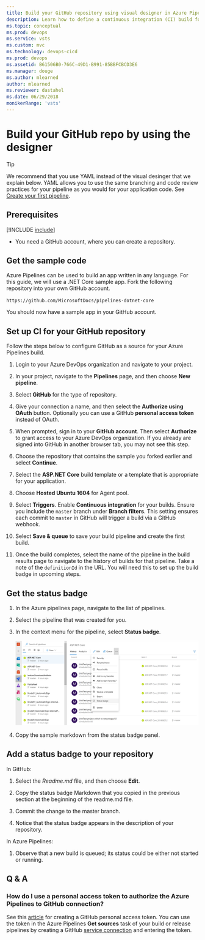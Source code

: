 ```yaml
---
title: Build your GitHub repository using visual designer in Azure Pipelines
description: Learn how to define a continuous integration (CI) build for your GitHub repository using Azure Pipelines
ms.topic: conceptual
ms.prod: devops
ms.service: vsts
ms.custom: mvc
ms.technology: devops-cicd
ms.prod: devops
ms.assetid: B61506B0-766C-49D1-B991-85BBFCBCD3E6
ms.manager: douge
ms.author: mlearned
author: mlearned
ms.reviewer: dastahel
ms.date: 06/29/2018
monikerRange: 'vsts'
---
```


# Build your GitHub repo by using the designer

> [!TIP]
> We recommend that you use YAML instead of the visual desinger that we explain below. YAML allows you to use the same branching and code review practices for your pipeline as you would for your application code. See [Create your first pipeline](../get-started-yaml.md).

## Prerequisites

[!INCLUDE [include](../_shared/ci-cd-prerequisites-vsts.md)]

* You need a GitHub account, where you can create a repository.

## Get the sample code

Azure Pipelines can be used to build an app written in any language. For this guide, we will use a .NET Core sample app. Fork the following repository into your own GitHub account.

`https://github.com/MicrosoftDocs/pipelines-dotnet-core`

You should now have a sample app in your GitHub account.

## Set up CI for your GitHub repository

Follow the steps below to configure GitHub as a source for your Azure Pipelines build.

1. Login to your Azure DevOps organization and navigate to your project.

1. In your project, navigate to the **Pipelines** page, and then choose **New pipeline**.

1. Select **GitHub** for the type of repository.

1. Give your connection a name, and then select the **Authorize using OAuth** button. Optionally you can use a GitHub **personal access token** instead of OAuth.

1. When prompted, sign in to your **GitHub account**. Then select **Authorize** to grant access to your Azure DevOps organization. If you already are signed into GitHub in another browser tab, you may not see this step.

1. Choose the repository that contains the sample you forked earlier and select **Continue**.

1. Select the **ASP.NET Core** build template or a template that is appropriate for your application.

1. Choose **Hosted Ubuntu 1604** for Agent pool.

1. Select **Triggers**. Enable **Continuous integration** for your builds. Ensure you include the `master` branch under **Branch filters**. This setting ensures each commit to `master` in GitHub will trigger a build via a GitHub webhook.

1. Select **Save & queue** to save your build pipeline and create the first build.

1. Once the build completes, select the name of the pipeline in the build results page to navigate to the history of builds for that pipeline. Take a note of the `definitionId` in the URL. You will need this to set up the build badge in upcoming steps.

## Get the status badge

1. In the Azure pipelines page, navigate to the list of pipelines.

1. Select the pipeline that was created for you.

1. In the context menu for the pipeline, select **Status badge**.

   ![Status badge](../_img/get-started-yaml/status-badge.png)

1. Copy the sample markdown from the status badge panel.

## Add a status badge to your repository

In GitHub:

1. Select the _Readme.md_ file, and then choose **Edit**.

1. Copy the status badge Markdown that you copied in the previous section at the beginning of the readme.md file.

1. Commit the change to the master branch.

1. Notice that the status badge appears in the description of your repository.

In Azure Pipelines:

1. Observe that a new build is queued; its status could be either not started or running.

## Q & A

### How do I use a personal access token to authorize the Azure Pipelines to GitHub connection?

See this [article](https://help.github.com/articles/creating-a-personal-access-token-for-the-command-line/) for creating a GitHub personal access token. You can use the token in the Azure Pipelines **Get sources** task of your build or release pipelines by creating a GitHub [service connection](../library/service-endpoints.md) and entering the token.
